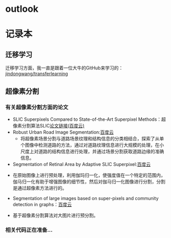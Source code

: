 # outlook
记录本
===============================================================================================================================
## 迁移学习
迁移学习方面，我一直是跟着一位大牛的GitHub来学习的：[jindongwang/transferlearning](https://github.com/jindongwang/transferlearning)
## 超像素分割
### 有关超像素分割方面的论文
- SLIC Superpixels Compared to State-of-the-Art Superpixel Methods：超像素分割算法SLIC[论文链接(百度云)](https://pan.baidu.com/s/1i7jDzRB)
- Robust Urban Road Image Segmentation:[百度云](https://pan.baidu.com/s/1nwUCkS5)
  * 将超像素场景分割与道路场景纹理和结构信息的分类相结合，探索了从单个图像中检测道路的方法，通过对道路纹理信息进行大规模的处理，在小尺度上对道路的结构信息进行处理，并通过场景分割获取道路边缘的准确信息。
- Segmentation of Retinal Area by Adaptive SLIC Superpixel:[百度云](https://pan.baidu.com/s/1jJp0MYa)
 * 在原始图像上进行预处理，利用伽玛归一化，使强度值在一个特定的范围内，伽马归一化有助于增强图像的细节性，然后对伽马归一化图像进行分割，分割是通过超像素方法进行的。
- Segmentation of large images based on super-pixels and community detection in graphs：[百度云](https://pan.baidu.com/s/1kXlBnDX)
 * 基于超像素分割算法对大图片进行预分割。
### 相关代码正在准备...
